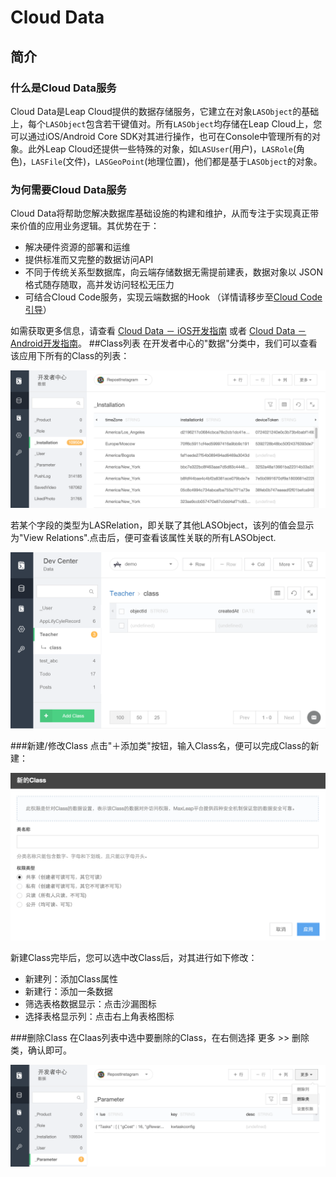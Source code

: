 # Cloud Data
## 简介

### 什么是Cloud Data服务
Cloud Data是Leap Cloud提供的数据存储服务，它建立在对象`LASObject`的基础上，每个`LASObject`包含若干键值对。所有`LASObject`均存储在Leap Cloud上，您可以通过iOS/Android Core SDK对其进行操作，也可在Console中管理所有的对象。此外Leap Cloud还提供一些特殊的对象，如`LASUser`(用户)，`LASRole`(角色)，`LASFile`(文件)，`LASGeoPoint`(地理位置)，他们都是基于`LASObject`的对象。

### 为何需要Cloud Data服务
Cloud Data将帮助您解决数据库基础设施的构建和维护，从而专注于实现真正带来价值的应用业务逻辑。其优势在于：

* 解决硬件资源的部署和运维
* 提供标准而又完整的数据访问API
* 不同于传统关系型数据库，向云端存储数据无需提前建表，数据对象以 JSON 格式随存随取，高并发访问轻松无压力
* 可结合Cloud Code服务，实现云端数据的Hook （详情请移步至[Cloud Code引导](。。。)） 

如需获取更多信息，请查看 [Cloud Data － iOS开发指南](..) 或者 [Cloud Data － Android开发指南](..)。
##Class列表
在开发者中心的"数据"分类中，我们可以查看该应用下所有的Class的列表：

![imgCDClassList.png](../../../images/imgCDClassList.png)

若某个字段的类型为LASRelation，即关联了其他LASObject，该列的值会显示为"View Relations".点击后，便可查看该属性关联的所有LASObject.

![imgCDShowRelation.png](../../../images/imgCDShowRelation.png)

###新建/修改Class
点击"＋添加类"按钮，输入Class名，便可以完成Class的新建：

![imgCDAddClass.png](../../../images/imgCDAddClass.png)

新建Class完毕后，您可以选中改Class后，对其进行如下修改：

* 新建列：添加Class属性
* 新建行：添加一条数据
* 筛选表格数据显示：点击沙漏图标
* 选择表格显示列：点击右上角表格图标

###删除Class
在Claas列表中选中要删除的Class，在右侧选择 更多 >> 删除类，确认即可。

![imgCDDeleteClass](../../../images/imgCDDeleteClass.png)